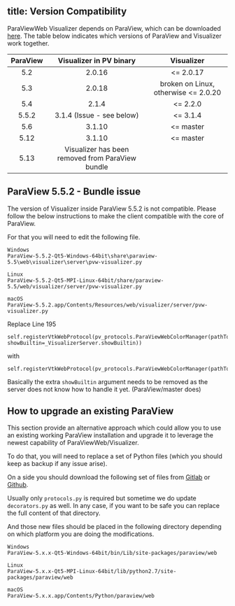 title: Version Compatibility
---
ParaViewWeb Visualizer depends on ParaView, which can be downloaded [here](http://www.paraview.org/download/).
The table below indicates which versions of ParaView and Visualizer work together.

| ParaView | Visualizer in PV binary   |              Visualizer              |
|:--------:|:-------------------------:|:------------------------------------:|
| 5.2      | 2.0.16                    | <= 2.0.17                            |
| 5.3      | 2.0.18                    | broken on Linux, otherwise <= 2.0.20 |
| 5.4      | 2.1.4                     | <= 2.2.0                             |
| 5.5.2    | 3.1.4 (Issue - see below) | <= 3.1.4                             |
| 5.6      | 3.1.10                    | <= master                            |
| 5.12     | 3.1.10                    | <= master                            |
| 5.13     | Visualizer has been removed from ParaView bundle |               |

## ParaView 5.5.2 - Bundle issue

The version of Visualizer inside ParaView 5.5.2 is not compatible. Please follow the below instructions to make the client compatible with the core of ParaView. 

For that you will need to edit the following file.

```
Windows
ParaView-5.5.2-Qt5-Windows-64bit\share\paraview-5.5\web\visualizer\server\pvw-visualizer.py
```

```
Linux
ParaView-5.5.2-Qt5-MPI-Linux-64bit/share/paraview-5.5/web/visualizer/server/pvw-visualizer.py
```

```
macOS
ParaView-5.5.2.app/Contents/Resources/web/visualizer/server/pvw-visualizer.py
```

Replace Line 195
```
self.registerVtkWebProtocol(pv_protocols.ParaViewWebColorManager(pathToColorMaps=_VisualizerServer.colorPalette, showBuiltin=_VisualizerServer.showBuiltin))
```
with
```
self.registerVtkWebProtocol(pv_protocols.ParaViewWebColorManager(pathToColorMaps=_VisualizerServer.colorPalette))
```

Basically the extra `showBuiltin` argument needs to be removed as the server does not know how to handle it yet. (ParaView/master does)

## How to upgrade an existing ParaView

This section provide an alternative approach which could allow you to use an existing working ParaView installation and upgrade it to leverage the newest capability of ParaViewWeb/Visualizer.

To do that, you will need to replace a set of Python files (which you should keep as backup if any issue arise).

On a side you should download the following set of files from [Gitlab](https://gitlab.kitware.com/paraview/paraview/tree/master/Web/Python/paraview/web) or [Github](https://github.com/Kitware/ParaView/tree/master/Web/Python/paraview/web).

Usually only `protocols.py` is required but sometime we do update `decorators.py` as well. In any case, if you want to be safe you can replace the full content of that directory.

And those new files should be placed in the following directory depending on which platform you are doing the modifications.


```
Windows 
ParaView-5.x.x-Qt5-Windows-64bit/bin/Lib/site-packages/paraview/web
```

```
Linux
ParaView-5.x.x-Qt5-MPI-Linux-64bit/lib/python2.7/site-packages/paraview/web
```

```
macOS
ParaView-5.x.x.app/Contents/Python/paraview/web
```
